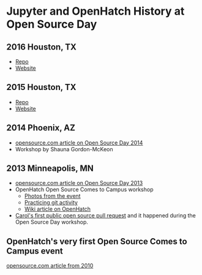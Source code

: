 # Jupyter and OpenHatch History at Open Source Day

## 2016 Houston,  TX

* [Repo](https://github.com/willingc/ghc-openhatch-2016)
* [Website](https://willingc.github.io/ghc-openhatch-2016/welcome/)

## 2015 Houston, TX

* [Repo](https://github.com/willingc/oh-ghc-2015)
* [Website](https://willingc.github.io/oh-ghc-tx/index.html)

## 2014 Phoenix, AZ

- [opensource.com article on Open Source Day 2014](https://opensource.com/life/14/10/build-foss-skills-grace-hoppers-open-source-day)
- Workshop by Shauna Gordon-McKeon

## 2013 Minneapolis, MN

- [opensource.com article on Open Source Day 2013](https://opensource.com/life/13/6/grace-hopper-event-2013)
- OpenHatch Open Source Comes to Campus workshop
    * [Photos from the event](https://www.flickr.com/photos/paulproteus/sets/72157640340073285/)
    * [Practicing git activity](http://wiki.openhatch.org/Open_Source_Comes_to_Campus/Practicing_Git)
    * [Wiki article on OpenHatch](https://blog.openhatch.org/2014/openhatch-at-grace-hopper-open-source-day/)
- [Carol's first public open source pull request](https://github.com/ghc-1/ghc-1.github.io/pull/10) and it happened during
the Open Source Day workshop.


## OpenHatch's very first Open Source Comes to Campus event

[opensource.com article from 2010](https://opensource.com/life/10/11/introducing-students-world-open-source-day-1)
